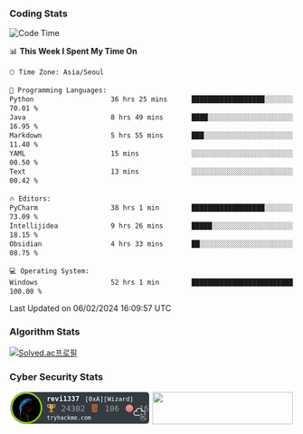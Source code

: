 ### Coding Stats

<!--START_SECTION:waka-->
![Code Time](http://img.shields.io/badge/Code%20Time-163%20hrs%205%20mins-blue)

📊 **This Week I Spent My Time On** 

```text
🕑︎ Time Zone: Asia/Seoul

💬 Programming Languages: 
Python                   36 hrs 25 mins      ██████████████████░░░░░░░   70.01 % 
Java                     8 hrs 49 mins       ████░░░░░░░░░░░░░░░░░░░░░   16.95 % 
Markdown                 5 hrs 55 mins       ███░░░░░░░░░░░░░░░░░░░░░░   11.40 % 
YAML                     15 mins             ░░░░░░░░░░░░░░░░░░░░░░░░░   00.50 % 
Text                     13 mins             ░░░░░░░░░░░░░░░░░░░░░░░░░   00.42 % 

🔥 Editors: 
PyCharm                  38 hrs 1 min        ██████████████████░░░░░░░   73.09 % 
Intellijidea             9 hrs 26 mins       █████░░░░░░░░░░░░░░░░░░░░   18.15 % 
Obsidian                 4 hrs 33 mins       ██░░░░░░░░░░░░░░░░░░░░░░░   08.75 % 

💻 Operating System: 
Windows                  52 hrs 1 min        █████████████████████████   100.00 % 
```


 Last Updated on 06/02/2024 16:09:57 UTC
<!--END_SECTION:waka-->

### Algorithm Stats

[![Solved.ac프로필](http://mazassumnida.wtf/api/v2/generate_badge?boj=revi1337)](https://solved.ac/revi1337)

### Cyber Security Stats

[![revi1337's tryhackme stats](https://raw.githubusercontent.com/Revi1337/Revi1337/main/assets/thm_propic.png)][tryhackme]
[<img src="https://www.hackthebox.com/badge/image/1002993" width="248.01" height="57">][hackthebox]


[website]: https://revi1337.com
[tryhackme]: https://tryhackme.com/p/revi1337
[hackthebox]: https://app.hackthebox.com/profile/1002993
